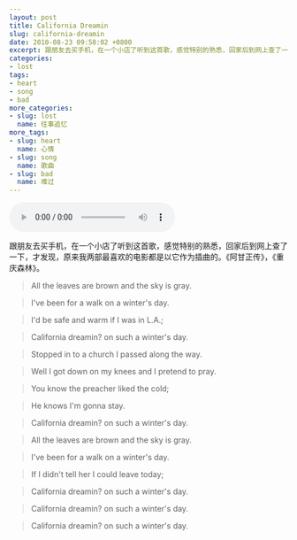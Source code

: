 ```yaml
---
layout: post
title: California Dreamin
slug: california-dreamin
date: 2010-08-23 09:58:02 +0800
excerpt: 跟朋友去买手机，在一个小店了听到这首歌，感觉特别的熟悉，回家后到网上查了一下，才发现，原来我两部最喜欢的电影都是以它作为插曲的。《阿甘正传》，《重庆森林》。
categories:
- lost
tags:
- heart
- song
- bad
more_categories:
- slug: lost
  name: 往事追忆
more_tags:
- slug: heart
  name: 心情
- slug: song
  name: 歌曲
- slug: bad
  name: 难过
---
```


<audio controls="controls">
	<source src="{{ site.path.uploads }}2010/08/23/california-dreamin/California-Dreamin.mp3" type="audio/mpeg" />
	Your browser does not support the audio element.
</audio>

跟朋友去买手机，在一个小店了听到这首歌，感觉特别的熟悉，回家后到网上查了一下，才发现，原来我两部最喜欢的电影都是以它作为插曲的。《阿甘正传》，《重庆森林》。

> All the leaves are brown and the sky is gray.

> I've been for a walk on a winter's day.

> I'd be safe and warm if I was in L.A.;

> California dreamin? on such a winter's day.

> Stopped in to a church I passed along the way.

> Well I got down on my knees and I pretend to pray.

> You know the preacher liked the cold;

> He knows I'm gonna stay.

> California dreamin? on such a winter's day.

> All the leaves are brown and the sky is gray.

> I've been for a walk on a winter's day.

> If I didn't tell her I could leave today;

> California dreamin? on such a winter's day.

> California dreamin? on such a winter's day.

> California dreamin? on such a winter's day.

